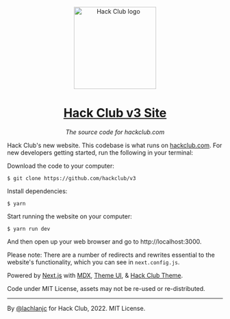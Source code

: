 <p align="center"><img width="192" alt="Hack Club logo" src="https://assets.hackclub.com/flag-standalone.svg"></p>
<h1 align="center"><a href="https://hackclub.com/">Hack Club v3 Site</a></h1>
<p align="center"><i>The source code for hackclub.com</i></p>

Hack Club's new website. This codebase is what runs on [hackclub.com](https://hackclub.com). For new developers getting started, run the following in your terminal:

Download the code to your computer:

    $ git clone https://github.com/hackclub/v3

Install dependencies:

    $ yarn

Start running the website on your computer:

    $ yarn run dev

And then open up your web browser and go to http://localhost:3000.

Please note: There are a number of redirects and rewrites essential to the website's functionality, which you can see in `next.config.js`.

Powered by [Next.js] with [MDX], [Theme UI], & [Hack Club Theme].

Code under MIT License, assets may not be re-used or re-distributed.

---

By [@lachlanjc](https://lachlanjc.com) for Hack Club, 2022. MIT License.

[next.js]: https://nextjs.org
[mdx]: https://mdxjs.com
[theme ui]: https://theme-ui.com
[hack club theme]: https://theme.hackclub.com
